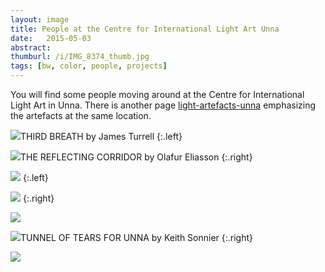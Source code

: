 ```yaml
---
layout: image
title: People at the Centre for International Light Art Unna
date:   2015-05-03
abstract: 
thumburl: /i/IMG_8374_thumb.jpg
tags: [bw, color, people, projects]
---
```

You will find some people moving around at the Centre for International Light Art in Unna. There is another page [light-artefacts-unna]({{site.url}}/light-artefacts-unna) emphasizing the artefacts at the same location. 

![]({{site.url}}/i/IMG_8374.jpg)THIRD BREATH by James Turrell
{:.left}

![]({{site.url}}/i/IMG_8282.jpg)THE REFLECTING CORRIDOR by Olafur Eliasson
{:.right}

![]({{site.url}}/i/IMG_8347.jpg)
{:.left}

![]({{site.url}}/i/IMG_8275.jpg)
{:.right}


![]({{site.url}}/i/IMG_8258.jpg)

![]({{site.url}}/i/IMG_8256.jpg)TUNNEL OF TEARS FOR UNNA by Keith Sonnier
{:.right}

![]({{site.url}}/i/IMG_8355.jpg)
